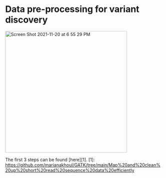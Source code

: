 # Data pre-processing for variant discovery

<img width="389" alt="Screen Shot 2021-11-20 at 6 55 29 PM" src="https://user-images.githubusercontent.com/31465978/142744295-159aaabf-c881-431f-8fdd-272d4a2ccd35.png">

The first 3 steps can be found [here][1].
[1]: https://github.com/marianakhoul/GATK/tree/main/Map%20and%20clean%20up%20short%20read%20sequence%20data%20efficiently
